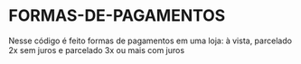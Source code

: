 # FORMAS-DE-PAGAMENTOS
Nesse código é feito formas de pagamentos em uma loja: à vista, parcelado 2x sem juros e parcelado 3x ou mais com juros
